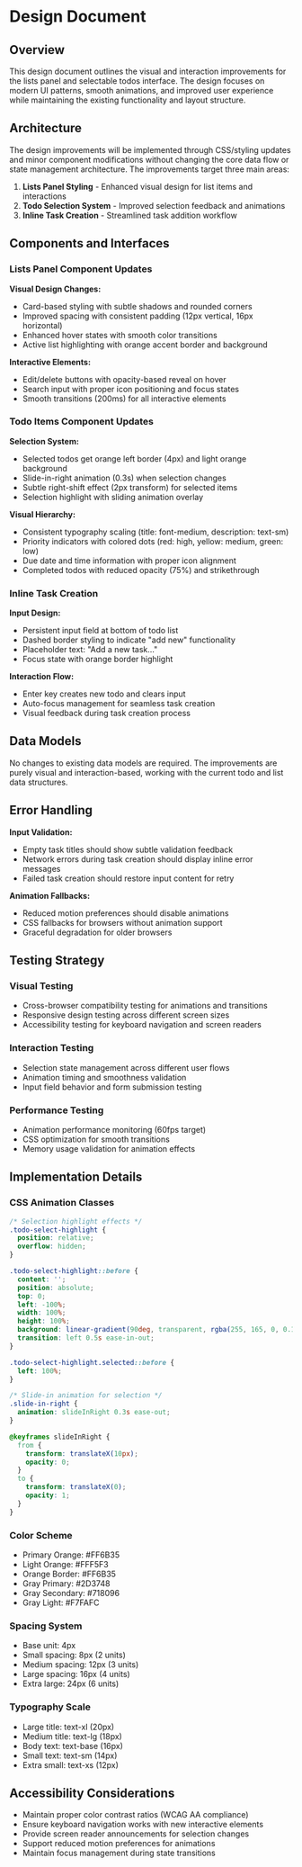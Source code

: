 # Design Document

## Overview

This design document outlines the visual and interaction improvements for the lists panel and selectable todos interface. The design focuses on modern UI patterns, smooth animations, and improved user experience while maintaining the existing functionality and layout structure.

## Architecture

The design improvements will be implemented through CSS/styling updates and minor component modifications without changing the core data flow or state management architecture. The improvements target three main areas:

1. **Lists Panel Styling** - Enhanced visual design for list items and interactions
2. **Todo Selection System** - Improved selection feedback and animations  
3. **Inline Task Creation** - Streamlined task addition workflow

## Components and Interfaces

### Lists Panel Component Updates

**Visual Design Changes:**
- Card-based styling with subtle shadows and rounded corners
- Improved spacing with consistent padding (12px vertical, 16px horizontal)
- Enhanced hover states with smooth color transitions
- Active list highlighting with orange accent border and background

**Interactive Elements:**
- Edit/delete buttons with opacity-based reveal on hover
- Search input with proper icon positioning and focus states
- Smooth transitions (200ms) for all interactive elements

### Todo Items Component Updates

**Selection System:**
- Selected todos get orange left border (4px) and light orange background
- Slide-in-right animation (0.3s) when selection changes
- Subtle right-shift effect (2px transform) for selected items
- Selection highlight with sliding animation overlay

**Visual Hierarchy:**
- Consistent typography scaling (title: font-medium, description: text-sm)
- Priority indicators with colored dots (red: high, yellow: medium, green: low)
- Due date and time information with proper icon alignment
- Completed todos with reduced opacity (75%) and strikethrough

### Inline Task Creation

**Input Design:**
- Persistent input field at bottom of todo list
- Dashed border styling to indicate "add new" functionality
- Placeholder text: "Add a new task..."
- Focus state with orange border highlight

**Interaction Flow:**
- Enter key creates new todo and clears input
- Auto-focus management for seamless task creation
- Visual feedback during task creation process

## Data Models

No changes to existing data models are required. The improvements are purely visual and interaction-based, working with the current todo and list data structures.

## Error Handling

**Input Validation:**
- Empty task titles should show subtle validation feedback
- Network errors during task creation should display inline error messages
- Failed task creation should restore input content for retry

**Animation Fallbacks:**
- Reduced motion preferences should disable animations
- CSS fallbacks for browsers without animation support
- Graceful degradation for older browsers

## Testing Strategy

### Visual Testing
- Cross-browser compatibility testing for animations and transitions
- Responsive design testing across different screen sizes
- Accessibility testing for keyboard navigation and screen readers

### Interaction Testing
- Selection state management across different user flows
- Animation timing and smoothness validation
- Input field behavior and form submission testing

### Performance Testing
- Animation performance monitoring (60fps target)
- CSS optimization for smooth transitions
- Memory usage validation for animation effects

## Implementation Details

### CSS Animation Classes

```css
/* Selection highlight effects */
.todo-select-highlight {
  position: relative;
  overflow: hidden;
}

.todo-select-highlight::before {
  content: '';
  position: absolute;
  top: 0;
  left: -100%;
  width: 100%;
  height: 100%;
  background: linear-gradient(90deg, transparent, rgba(255, 165, 0, 0.1), transparent);
  transition: left 0.5s ease-in-out;
}

.todo-select-highlight.selected::before {
  left: 100%;
}

/* Slide-in animation for selection */
.slide-in-right {
  animation: slideInRight 0.3s ease-out;
}

@keyframes slideInRight {
  from {
    transform: translateX(10px);
    opacity: 0;
  }
  to {
    transform: translateX(0);
    opacity: 1;
  }
}
```

### Color Scheme
- Primary Orange: #FF6B35
- Light Orange: #FFF5F3
- Orange Border: #FF6B35
- Gray Primary: #2D3748
- Gray Secondary: #718096
- Gray Light: #F7FAFC

### Spacing System
- Base unit: 4px
- Small spacing: 8px (2 units)
- Medium spacing: 12px (3 units)
- Large spacing: 16px (4 units)
- Extra large: 24px (6 units)

### Typography Scale
- Large title: text-xl (20px)
- Medium title: text-lg (18px)
- Body text: text-base (16px)
- Small text: text-sm (14px)
- Extra small: text-xs (12px)

## Accessibility Considerations

- Maintain proper color contrast ratios (WCAG AA compliance)
- Ensure keyboard navigation works with new interactive elements
- Provide screen reader announcements for selection changes
- Support reduced motion preferences for animations
- Maintain focus management during state transitions